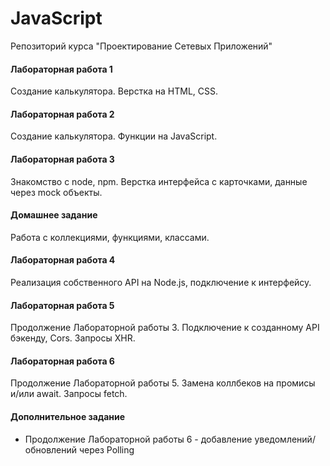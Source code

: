 # JavaScript

Репозиторий курса "Проектирование Сетевых Приложений"

#### Лабораторная работа 1

Создание калькулятора. Верстка на HTML, CSS.


#### Лабораторная работа 2

Создание калькулятора. Функции на JavaScript.


#### Лабораторная работа 3

Знакомство с node, npm. Верстка интерфейса с карточками, данные через mock объекты.

#### Домашнее задание

Работа с коллекциями, функциями, классами.


  
#### Лабораторная работа 4

Реализация собственного API на Node.js, подключение к интерфейсу.


#### Лабораторная работа 5

Продолжение Лабораторной работы 3. Подключение к созданному API бэкенду, Cors. Запросы XHR.


#### Лабораторная работа 6

Продолжение Лабораторной работы 5. Замена коллбеков на промисы и/или await. Запросы fetch.


#### Дополнительное задание

- Продолжение Лабораторной работы 6 - добавление уведомлений/обновлений через Polling
